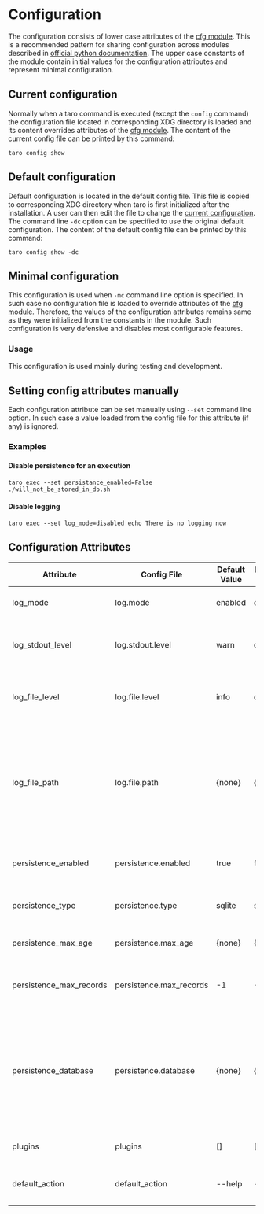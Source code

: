 # Configuration

The configuration consists of lower case attributes of the [cfg module](taro/cfg.py).
This is a recommended pattern for sharing configuration across modules described in [official python documentation](https://docs.python.org/3/faq/programming.html#how-do-i-share-global-variables-across-modules).
The upper case constants of the module contain initial values for the configuration attributes and represent minimal configuration.

## Current configuration
Normally when a taro command is executed (except the `config` command) the configuration file located in corresponding XDG directory is loaded
and its content overrides attributes of the [cfg module](taro/cfg.py).
The content of the current config file can be printed by this command:

`taro config show`

## Default configuration
Default configuration is located in the default config file. This file is copied to corresponding XDG directory when taro is first initialized after the installation.
A user can then edit the file to change the [current configuration](#current-configuration). The command line `-dc` option can be specified to use the original default configuration.
The content of the default config file can be printed by this command:

`taro config show -dc`

## Minimal configuration
This configuration is used when `-mc` command line option is specified. In such case no configuration file is loaded to override attributes of the [cfg module](taro/cfg.py).
Therefore, the values of the configuration attributes remains same as they were initialized from the constants in the module.
Such configuration is very defensive and disables most configurable features.

### Usage
This configuration is used mainly during testing and development.

## Setting config attributes manually
Each configuration attribute can be set manually using `--set` command line option. In such case a value loaded from the config file for this attribute (if any) is ignored.

### Examples
#### Disable persistence for an execution
`taro exec --set persistance_enabled=False ./will_not_be_stored_in_db.sh`

#### Disable logging
`taro exec --set log_mode=disabled echo There is no logging now`

## Configuration Attributes
| Attribute               | Config File             | Default Value | Minimal Value | Values                                  | Note                                                                                             |
|-------------------------|-------------------------|---------------|---------------|-----------------------------------------|--------------------------------------------------------------------------------------------------|
 | log_mode                | log.mode                | enabled       | disabled      | enabled, disabled, propagate            ||
 | log_stdout_level        | log.stdout.level        | warn          | off           | off, debug, info, warn, error, critical ||
 | log_file_level          | log.file.level          | info          | off           | off, debug, info, warn, error, critical ||
 | log_file_path           | log.file.path           | {none}        | {none}        | Full path for the log file              | When none is set the directory is resolved according to XDG spec and the file name is `taro.log` |
 | persistence_enabled     | persistence.enabled     | true          | false         | Boolean values (1, 0, on, off, etc.)    ||
 | persistence_type        | persistence.type        | sqlite        | sqlite        | sqlite                                  | Only SQLite is supported for now                                                                 |
 | persistence_max_age     | persistence.max_age     | {none}        | {none}        | ISO 8601 duration format                |                                                                                                  |
 | persistence_max_records | persistence.max_records | -1            | -1            | -1, 0, positive integer                 | -1 value disables max records feature                                                            |
 | persistence_database    | persistence.database    | {none}        | {none}        | Full path for the sqlite db file        | When none is set the directory is resolved according to XDG spec and the file name is `jobs.db`  |
 | plugins                 | plugins                 | []            | []            | List of plugin names                    |                                                                                                  |
 | default_action          | default_action          | --help        | --help        | Command and optionally arguments        |                                                                                                  |
